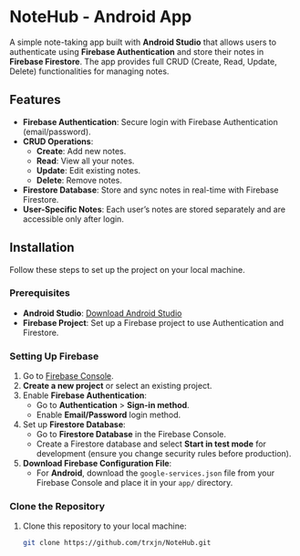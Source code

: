 # NoteHub - Android App

A simple note-taking app built with **Android Studio** that allows users to authenticate using **Firebase Authentication** and store their notes in **Firebase Firestore**. The app provides full CRUD (Create, Read, Update, Delete) functionalities for managing notes.

## Features

- **Firebase Authentication**: Secure login with Firebase Authentication (email/password).
- **CRUD Operations**: 
  - **Create**: Add new notes.
  - **Read**: View all your notes.
  - **Update**: Edit existing notes.
  - **Delete**: Remove notes.
- **Firestore Database**: Store and sync notes in real-time with Firebase Firestore.
- **User-Specific Notes**: Each user’s notes are stored separately and are accessible only after login.

## Installation

Follow these steps to set up the project on your local machine.

### Prerequisites

- **Android Studio**: [Download Android Studio](https://developer.android.com/studio)
- **Firebase Project**: Set up a Firebase project to use Authentication and Firestore.
  
### Setting Up Firebase

1. Go to [Firebase Console](https://console.firebase.google.com/).
2. **Create a new project** or select an existing project.
3. Enable **Firebase Authentication**:
   - Go to **Authentication** > **Sign-in method**.
   - Enable **Email/Password** login method.
4. Set up **Firestore Database**:
   - Go to **Firestore Database** in the Firebase Console.
   - Create a Firestore database and select **Start in test mode** for development (ensure you change security rules before production).
5. **Download Firebase Configuration File**:
   - For **Android**, download the `google-services.json` file from your Firebase Console and place it in your `app/` directory.

### Clone the Repository

1. Clone this repository to your local machine:
   ```bash
   git clone https://github.com/trxjn/NoteHub.git
